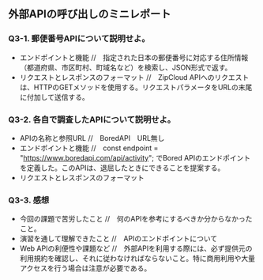 ## 外部APIの呼び出しのミニレポート
### Q3-1. 郵便番号APIについて説明せよ。
* エンドポイントと機能
//　指定された日本の郵便番号に対応する住所情報（都道府県、市区町村、町域名など）を検索し、JSON形式で返す。
* リクエストとレスポンスのフォーマット
//　ZipCloud APIへのリクエストは、HTTPのGETメソッドを使用する。リクエストパラメータをURLの末尾に付加して送信する。
### Q3-2. 各自で調査したAPIについて説明せよ。
* APIの名称と参照URL
//　BoredAPI　URL無し
* エンドポイントと機能
//　const endpoint = "https://www.boredapi.com/api/activity"; でBored APIのエンドポイントを定義した。このAPIは、退屈したときにできることを提案する。
* リクエストとレスポンスのフォーマット
### Q3-3. 感想
* 今回の課題で苦労したこと
//　何のAPIを参考にするべきか分からなかったこと。
* 演習を通して理解できたこと
//　APIのエンドポイントについて
* Web APIの利便性や課題など
//　外部APIを利用する際には、必ず提供元の利用規約を確認し、それに従わなければならないこと。特に商用利用や大量アクセスを行う場合は注意が必要である。
